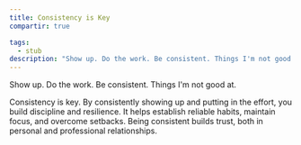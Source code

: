 ```yaml
---
title: Consistency is Key
compartir: true

tags:
  - stub
description: "Show up. Do the work. Be consistent. Things I'm not good at."
---
```


Show up. Do the work. Be consistent. Things I'm not good at.

Consistency is key. By consistently showing up and putting in the effort, you build discipline and resilience. It helps establish reliable habits, maintain focus, and overcome setbacks. Being consistent builds trust, both in personal and professional relationships.
